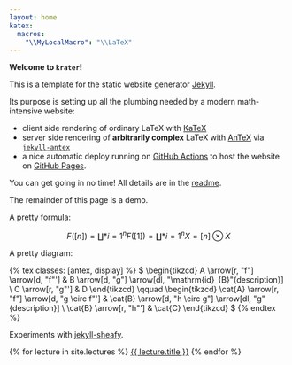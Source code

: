 ```yaml
---
layout: home
katex:
  macros:
    "\\MyLocalMacro": "\\LaTeX"
---
```


**Welcome to `krater`!**

This is a template for the static website generator [Jekyll][jekyll-url].

Its purpose is setting up all the plumbing needed by a modern math-intensive website:

- client side rendering of ordinary LaTeX with [KaTeX][katex-url]
- server side rendering of **arbitrarily complex** LaTeX with [AnTeX][antex-url] via [`jekyll-antex`][jekyll-antex-url]
- a nice automatic deploy running on [GitHub Actions][gha-url] to host the website on [GitHub Pages][ghp-url].

You can get going in no time!
All details are in the [readme][readme-url].

[jekyll-url]: https://jekyllrb.com/
[katex-url]: https://katex.org/
[antex-url]: https://github.com/paolobrasolin/antex/
[jekyll-antex-url]: https://github.com/paolobrasolin/jekyll-antex/
[gha-url]: https://github.com/features/actions
[ghp-url]: https://pages.github.com/
[readme-url]: https://github.com/paolobrasolin/krater#readme

The remainder of this page is a demo.

A pretty formula:

$$ F([n]) = \coprod*{i=1}^n F([1]) = \coprod*{i=1}^n X = [n] \otimes X $$

A pretty diagram:

{% tex classes: [antex, display] %}
$
\begin{tikzcd}
A \arrow[r, "f"] \arrow[d, "f"'] &
B \arrow[d, "g"] \arrow[dl, "\mathrm{id}_{B}"{description}] \\
C \arrow[r, "g"'] &
D
\end{tikzcd}
\qquad
\begin{tikzcd}
\cat{A} \arrow[r, "f"] \arrow[d, "g \circ f"'] &
\cat{B} \arrow[d, "h \circ g"] \arrow[dl, "g"{description}] \\
\cat{B} \arrow[r, "h"'] &
\cat{C}
\end{tikzcd}
$
{% endtex %}

Experiments with [jekyll-sheafy](https://github.com/paolobrasolin/jekyll-sheafy).

{% for lecture in site.lectures %}
  <a href="{{ lecture.url | relative_url }}">{{ lecture.title }}</a>
{% endfor %}
